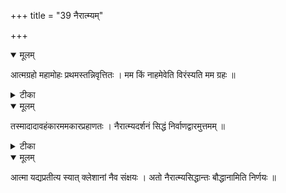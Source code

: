 +++
title = "39 नैरात्म्यम्"

+++


<details open><summary>मूलम्</summary>

आत्मग्रहो महामोहः प्रथमस्तन्निवृत्तितः । मम किं नाहमेवेति विरंस्यति मम ग्रहः ॥
</details>



<details><summary>टीका</summary>

प्र. त.[145]
</details>



<details open><summary>मूलम्</summary>

तस्मादादावहंकारममकारप्रहाणतः । नैरात्म्यदर्शनं सिद्धं निर्वाणद्वारमुत्तमम् ॥
</details>



<details><summary>टीका</summary>

स. सं.[2 द.]
</details>



<details open><summary>मूलम्</summary>

आत्मा यद्यप्रतीत्य स्यात् क्लेशानां नैव संक्षयः । अतो नैरात्म्यसिद्धान्तः बौद्धानामिति निर्णयः ॥
</details>

